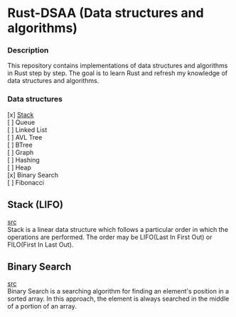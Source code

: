 # Rust-DSAA (Data structures and algorithms)

### Description

This repository contains implementations of data structures and algorithms in Rust step by step. The goal is to learn Rust and refresh my knowledge of data structures and algorithms.

### Data structures
  [x] [Stack](#stack-lifo) \
  [ ] Queue \
  [ ] Linked List \
  [ ] AVL Tree \
  [ ] BTree \
  [ ] Graph \
  [ ] Hashing \
  [ ] Heap \
  [x] Binary Search \
  [ ] Fibonacci


## Stack (LIFO)

[src](src/stack.rs) \
Stack is a linear data structure which follows a particular order in which the operations are performed. The order may be LIFO(Last In First Out) or FILO(First In Last Out).

## Binary Search

[src](src/binary_search.rs)\
Binary Search is a searching algorithm for finding an element's position in a sorted array. In this approach, the element is always searched in the middle of a portion of an array.
